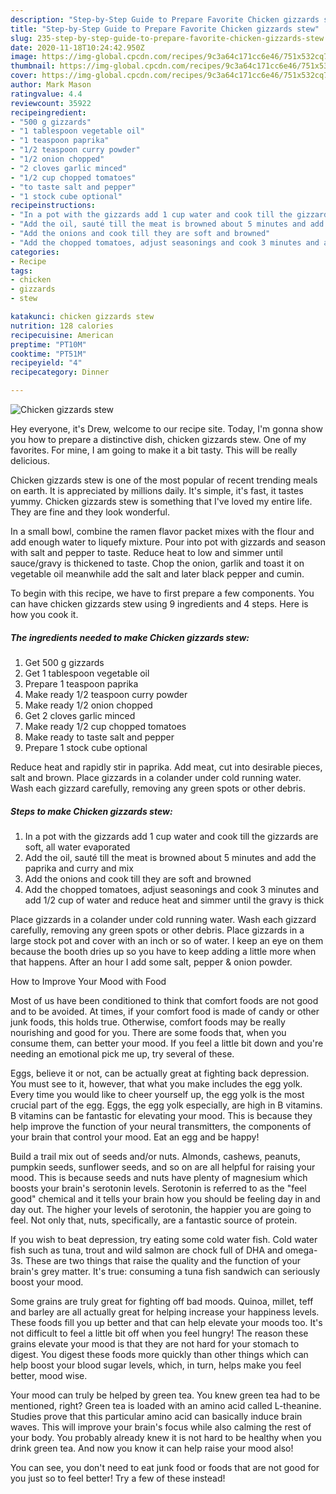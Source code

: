 ```yaml
---
description: "Step-by-Step Guide to Prepare Favorite Chicken gizzards stew"
title: "Step-by-Step Guide to Prepare Favorite Chicken gizzards stew"
slug: 235-step-by-step-guide-to-prepare-favorite-chicken-gizzards-stew
date: 2020-11-18T10:24:42.950Z
image: https://img-global.cpcdn.com/recipes/9c3a64c171cc6e46/751x532cq70/chicken-gizzards-stew-recipe-main-photo.jpg
thumbnail: https://img-global.cpcdn.com/recipes/9c3a64c171cc6e46/751x532cq70/chicken-gizzards-stew-recipe-main-photo.jpg
cover: https://img-global.cpcdn.com/recipes/9c3a64c171cc6e46/751x532cq70/chicken-gizzards-stew-recipe-main-photo.jpg
author: Mark Mason
ratingvalue: 4.4
reviewcount: 35922
recipeingredient:
- "500 g gizzards"
- "1 tablespoon vegetable oil"
- "1 teaspoon paprika"
- "1/2 teaspoon curry powder"
- "1/2 onion chopped"
- "2 cloves garlic minced"
- "1/2 cup chopped tomatoes"
- "to taste salt and pepper"
- "1 stock cube optional"
recipeinstructions:
- "In a pot with the gizzards add 1 cup water and cook till the gizzards are soft, all water evaporated"
- "Add the oil, sauté till the meat is browned about 5 minutes and add the paprika and curry and mix"
- "Add the onions and cook till they are soft and browned"
- "Add the chopped tomatoes, adjust seasonings and cook 3 minutes and add 1/2 cup of water and reduce heat and simmer until the gravy is thick"
categories:
- Recipe
tags:
- chicken
- gizzards
- stew

katakunci: chicken gizzards stew 
nutrition: 128 calories
recipecuisine: American
preptime: "PT10M"
cooktime: "PT51M"
recipeyield: "4"
recipecategory: Dinner

---
```



![Chicken gizzards stew](https://img-global.cpcdn.com/recipes/9c3a64c171cc6e46/751x532cq70/chicken-gizzards-stew-recipe-main-photo.jpg)

Hey everyone, it's Drew, welcome to our recipe site. Today, I'm gonna show you how to prepare a distinctive dish, chicken gizzards stew. One of my favorites. For mine, I am going to make it a bit tasty. This will be really delicious.

Chicken gizzards stew is one of the most popular of recent trending meals on earth. It is appreciated by millions daily. It's simple, it's fast, it tastes yummy. Chicken gizzards stew is something that I've loved my entire life. They are fine and they look wonderful.

In a small bowl, combine the ramen flavor packet mixes with the flour and add enough water to liquefy mixture. Pour into pot with gizzards and season with salt and pepper to taste. Reduce heat to low and simmer until sauce/gravy is thickened to taste. Chop the onion, garlik and toast it on vegetable oil meanwhile add the salt and later black pepper and cumin.


To begin with this recipe, we have to first prepare a few components. You can have chicken gizzards stew using 9 ingredients and 4 steps. Here is how you cook it.

<!--inarticleads1-->

##### The ingredients needed to make Chicken gizzards stew:

1. Get 500 g gizzards
1. Get 1 tablespoon vegetable oil
1. Prepare 1 teaspoon paprika
1. Make ready 1/2 teaspoon curry powder
1. Make ready 1/2 onion chopped
1. Get 2 cloves garlic minced
1. Make ready 1/2 cup chopped tomatoes
1. Make ready to taste salt and pepper
1. Prepare 1 stock cube optional


Reduce heat and rapidly stir in paprika. Add meat, cut into desirable pieces, salt and brown. Place gizzards in a colander under cold running water. Wash each gizzard carefully, removing any green spots or other debris. 

<!--inarticleads2-->

##### Steps to make Chicken gizzards stew:

1. In a pot with the gizzards add 1 cup water and cook till the gizzards are soft, all water evaporated
1. Add the oil, sauté till the meat is browned about 5 minutes and add the paprika and curry and mix
1. Add the onions and cook till they are soft and browned
1. Add the chopped tomatoes, adjust seasonings and cook 3 minutes and add 1/2 cup of water and reduce heat and simmer until the gravy is thick


Place gizzards in a colander under cold running water. Wash each gizzard carefully, removing any green spots or other debris. Place gizzards in a large stock pot and cover with an inch or so of water. I keep an eye on them because the booth dries up so you have to keep adding a little more when that happens. After an hour I add some salt, pepper &amp; onion powder. 

How to Improve Your Mood with Food


Most of us have been conditioned to think that comfort foods are not good and to be avoided. At times, if your comfort food is made of candy or other junk foods, this holds true. Otherwise, comfort foods may be really nourishing and good for you. There are some foods that, when you consume them, can better your mood. If you feel a little bit down and you're needing an emotional pick me up, try several of these.

Eggs, believe it or not, can be actually great at fighting back depression. You must see to it, however, that what you make includes the egg yolk. Every time you would like to cheer yourself up, the egg yolk is the most crucial part of the egg. Eggs, the egg yolk especially, are high in B vitamins. B vitamins can be fantastic for elevating your mood. This is because they help improve the function of your neural transmitters, the components of your brain that control your mood. Eat an egg and be happy!

Build a trail mix out of seeds and/or nuts. Almonds, cashews, peanuts, pumpkin seeds, sunflower seeds, and so on are all helpful for raising your mood. This is because seeds and nuts have plenty of magnesium which boosts your brain's serotonin levels. Serotonin is referred to as the "feel good" chemical and it tells your brain how you should be feeling day in and day out. The higher your levels of serotonin, the happier you are going to feel. Not only that, nuts, specifically, are a fantastic source of protein.

If you wish to beat depression, try eating some cold water fish. Cold water fish such as tuna, trout and wild salmon are chock full of DHA and omega-3s. These are two things that raise the quality and the function of your brain's grey matter. It's true: consuming a tuna fish sandwich can seriously boost your mood. 

Some grains are truly great for fighting off bad moods. Quinoa, millet, teff and barley are all actually great for helping increase your happiness levels. These foods fill you up better and that can help elevate your moods too. It's not difficult to feel a little bit off when you feel hungry! The reason these grains elevate your mood is that they are not hard for your stomach to digest. You digest these foods more quickly than other things which can help boost your blood sugar levels, which, in turn, helps make you feel better, mood wise.

Your mood can truly be helped by green tea. You knew green tea had to be mentioned, right? Green tea is loaded with an amino acid called L-theanine. Studies prove that this particular amino acid can basically induce brain waves. This will improve your brain's focus while also calming the rest of your body. You probably already knew it is not hard to be healthy when you drink green tea. And now you know it can help raise your mood also!

You can see, you don't need to eat junk food or foods that are not good for you just so to feel better! Try a few of these instead!

